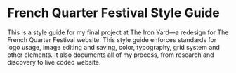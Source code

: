 # French Quarter Festival Style Guide

This is a style guide for my final project at The Iron Yard—a redesign for The French Quarter Festival website. 
This style guide enforces standards for logo usage, image editing and saving, color, typography, grid system and other elements.
It also documents all of my process, from research and discovery to live coded website.
